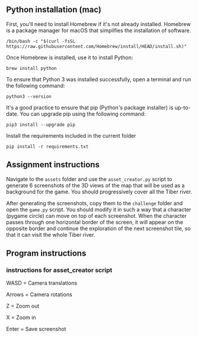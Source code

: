 ## Python installation (mac)

First, you'll need to install Homebrew if it's not already installed. Homebrew is a package manager for macOS that simplifies the installation of software.
```
/bin/bash -c "$(curl -fsSL https://raw.githubusercontent.com/Homebrew/install/HEAD/install.sh)"
```

Once Homebrew is installed, use it to install Python:
```
brew install python
```

To ensure that Python 3 was installed successfully, open a terminal and run the following command:
```
python3 --version
```

It's a good practice to ensure that pip (Python's package installer) is up-to-date. You can upgrade pip using the following command:
```
pip3 install --upgrade pip
```

Install the requirements included in the current folder
```
pip install -r requirements.txt
```

## Assignment instructions
Navigate to the `assets` folder and use the `asset_creator.py` script to generate 6 screenshots of the 3D views of the map that will be used as a background for the game. You should progressively cover all the Tiber river.

After generating the screenshots, copy them to the `challenge` folder and open the `game.py` script. You should modify it in such a way that a character (pygame circle) can move on top of each screenshot. When the character passes through one horizontal border of the screen, it will appear on the opposite border and continue the exploration of the next screenshot tile, so that it can visit the whole Tiber river.

## Program instructions
### instructions for asset_creator script

WASD = Camera translations

Arrows = Camera rotations

Z = Zoom out

X = Zoom in

Enter = Save screenshot
